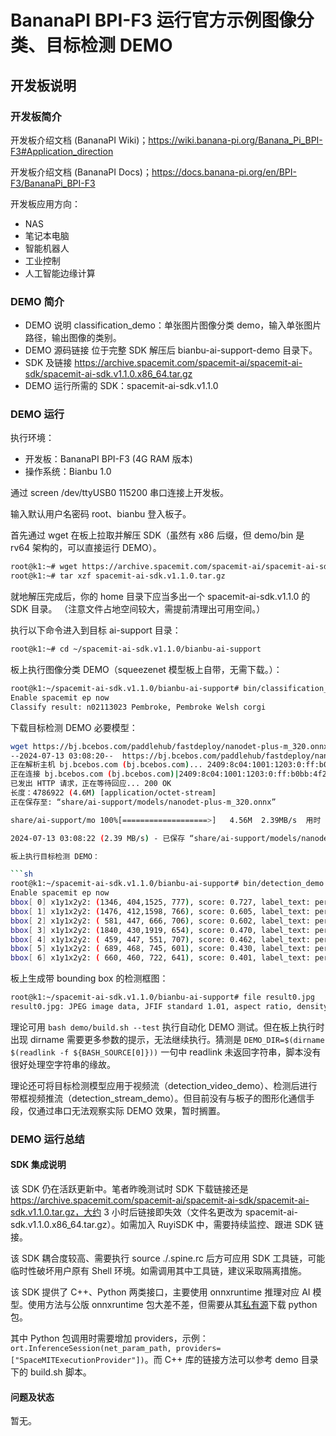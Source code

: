 # BananaPI BPI-F3 运行官方示例图像分类、目标检测 DEMO

## 开发板说明

### 开发板简介

开发板介绍文档 (BananaPI Wiki)；https://wiki.banana-pi.org/Banana_Pi_BPI-F3#Application_direction

开发板介绍文档 (BananaPI Docs)；https://docs.banana-pi.org/en/BPI-F3/BananaPi_BPI-F3

开发板应用方向：
- NAS
- 笔记本电脑
- 智能机器人
- 工业控制
- 人工智能边缘计算

### DEMO 简介

* DEMO 说明
  classification_demo：单张图片图像分类 demo，输入单张图片路径，输出图像的类别。
* DEMO 源码链接
  位于完整 SDK 解压后 bianbu-ai-support-demo 目录下。
* SDK 及链接
  https://archive.spacemit.com/spacemit-ai/spacemit-ai-sdk/spacemit-ai-sdk.v1.1.0.x86_64.tar.gz
* DEMO 运行所需的 SDK：spacemit-ai-sdk.v1.1.0

### DEMO 运行

执行环境：
- 开发板：BananaPI BPI-F3 (4G RAM 版本)
- 操作系统：Bianbu 1.0

通过 screen /dev/ttyUSB0 115200 串口连接上开发板。

输入默认用户名密码 root、bianbu 登入板子。

首先通过 wget 在板上拉取并解压 SDK（虽然有 x86 后缀，但 demo/bin 是 rv64 架构的，可以直接运行 DEMO）。

```sh
root@k1:~# wget https://archive.spacemit.com/spacemit-ai/spacemit-ai-sdk/spacemit-ai-sdk.v1.1.0.x86_64.tar.gz --no-check-certificate
root@k1:~# tar xzf spacemit-ai-sdk.v1.1.0.tar.gz
```

就地解压完成后，你的 home 目录下应当多出一个 spacemit-ai-sdk.v1.1.0 的 SDK 目录。 （注意文件占地空间较大，需提前清理出可用空间。）

执行以下命令进入到目标 ai-support 目录：

```sh
root@k1:~# cd ~/spacemit-ai-sdk.v1.1.0/bianbu-ai-support
```

板上执行图像分类 DEMO（squeezenet 模型板上自带，无需下载。）：

```sh
root@k1:~/spacemit-ai-sdk.v1.1.0/bianbu-ai-support# bin/classification_demo /usr/share/ai-support/models/squeezenet1.1-7.onnx /usr/share/ai-support/models/synset.txt /usr/share/ai-support/imgs/dog.jpg
Enable spacemit ep now
Classify result: n02113023 Pembroke, Pembroke Welsh corgi
```

下载目标检测 DEMO 必要模型：

```sh
wget https://bj.bcebos.com/paddlehub/fastdeploy/nanodet-plus-m_320.onnx -O share/ai-support/models/nanodet-plus-m_320.onnx
--2024-07-13 03:08:20--  https://bj.bcebos.com/paddlehub/fastdeploy/nanodet-plus-m_320.onnxstdeploy/nanodet-plus-m_320.onnx -O share/ai-support/models/nanodet-plus-m_320.onnx
正在解析主机 bj.bcebos.com (bj.bcebos.com)... 2409:8c04:1001:1203:0:ff:b0bb:4f27, 103.211.222.98
正在连接 bj.bcebos.com (bj.bcebos.com)|2409:8c04:1001:1203:0:ff:b0bb:4f27|:443... 已连接。
已发出 HTTP 请求，正在等待回应... 200 OK
长度：4786922 (4.6M) [application/octet-stream]
正在保存至: “share/ai-support/models/nanodet-plus-m_320.onnx”

share/ai-support/mo 100%[===================>]   4.56M  2.39MB/s  用时 1.9s    

2024-07-13 03:08:22 (2.39 MB/s) - 已保存 “share/ai-support/models/nanodet-plus-m_320.onnx” [4786922/4786922])

板上执行目标检测 DEMO：

```sh
root@k1:~/spacemit-ai-sdk.v1.1.0/bianbu-ai-support# bin/detection_demo share/ai-support/models/nanodet-plus-m_320.onnx share/ai-support/models/coco.txt share/ai-support/imgs/person.jpg result0.jpg
Enable spacemit ep now
bbox[ 0] x1y1x2y2: (1346, 404,1525, 777), score: 0.727, label_text: person
bbox[ 1] x1y1x2y2: (1476, 412,1598, 766), score: 0.605, label_text: person
bbox[ 2] x1y1x2y2: ( 581, 447, 666, 706), score: 0.602, label_text: person
bbox[ 3] x1y1x2y2: (1840, 430,1919, 654), score: 0.470, label_text: person
bbox[ 4] x1y1x2y2: ( 459, 447, 551, 707), score: 0.462, label_text: person
bbox[ 5] x1y1x2y2: ( 689, 468, 745, 601), score: 0.430, label_text: person
bbox[ 6] x1y1x2y2: ( 660, 460, 722, 641), score: 0.401, label_text: person
```

板上生成带 bounding box 的检测框图：

```sh
root@k1:~/spacemit-ai-sdk.v1.1.0/bianbu-ai-support# file result0.jpg 
result0.jpg: JPEG image data, JFIF standard 1.01, aspect ratio, density 1x1, segment length 16, baseline, precision 8, 1920x1080, components 3
```

理论可用 ```bash demo/build.sh --test``` 执行自动化 DEMO 测试。但在板上执行时出现 dirname 需要更多参数的提示，无法继续执行。猜测是 ```DEMO_DIR=$(dirname $(readlink -f ${BASH_SOURCE[0]}))``` 一句中 readlink 未返回字符串，脚本没有很好处理空字符串的缘故。

理论还可将目标检测模型应用于视频流（detection_video_demo）、检测后进行带框视频推流（detection_stream_demo）。但目前没有与板子的图形化通信手段，仅通过串口无法观察实际 DEMO 效果，暂时搁置。

### DEMO 运行总结

#### SDK 集成说明

该 SDK 仍在活跃更新中。笔者昨晚测试时 SDK 下载链接还是 https://archive.spacemit.com/spacemit-ai/spacemit-ai-sdk/spacemit-ai-sdk.v1.1.0.tar.gz，大约 3 小时后链接即失效（文件名更改为 spacemit-ai-sdk.v1.1.0.x86_64.tar.gz）。如需加入 RuyiSDK 中，需要持续监控、跟进 SDK 链接。

该 SDK 耦合度较高、需要执行 source ./.spine.rc 后方可应用 SDK 工具链，可能临时性破坏用户原有 Shell 环境。如需调用其中工具链，建议采取隔离措施。

该 SDK 提供了 C++、Python 两类接口，主要使用 onnxruntime 推理对应 AI 模型。使用方法与公版 onnxruntime 包大差不差，但需要从其[私有源](https://archive.spacemit.com/spacemit-ai/onnxruntime/)下载 python 包。

其中 Python 包调用时需要增加 providers，示例：```ort.InferenceSession(net_param_path, providers=["SpaceMITExecutionProvider"])```。而 C++ 库的链接方法可以参考 demo 目录下的 build.sh 脚本。

#### 问题及状态

暂无。